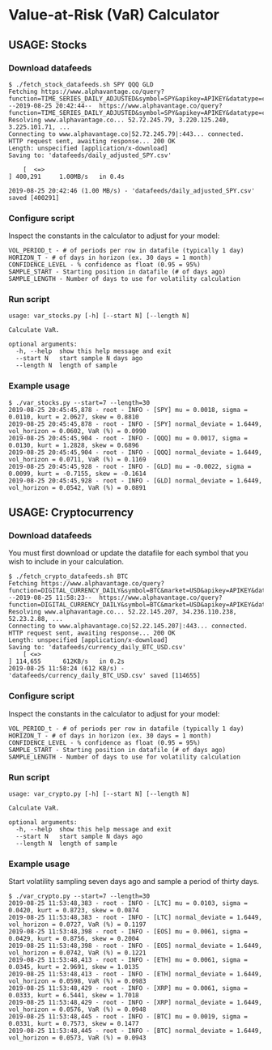 # Value-at-Risk (VaR) Calculator

## USAGE: Stocks

### Download datafeeds

    $ ./fetch_stock_datafeeds.sh SPY QQQ GLD
    Fetching https://www.alphavantage.co/query?function=TIME_SERIES_DAILY_ADJUSTED&symbol=SPY&apikey=APIKEY&datatype=csv&outputsize=full...
    --2019-08-25 20:42:44--  https://www.alphavantage.co/query?function=TIME_SERIES_DAILY_ADJUSTED&symbol=SPY&apikey=APIKEY&datatype=csv&outputsize=full
    Resolving www.alphavantage.co... 52.72.245.79, 3.220.125.240, 3.225.101.71, ...
    Connecting to www.alphavantage.co|52.72.245.79|:443... connected.
    HTTP request sent, awaiting response... 200 OK
    Length: unspecified [application/x-download]
    Saving to: 'datafeeds/daily_adjusted_SPY.csv'

        [  <=>                                                                                                       ] 400,291     1.00MB/s   in 0.4s   

    2019-08-25 20:42:46 (1.00 MB/s) - 'datafeeds/daily_adjusted_SPY.csv' saved [400291]

### Configure script

Inspect the constants in the calculator to adjust for your model:

    VOL_PERIOD_t - # of periods per row in datafile (typically 1 day)
    HORIZON_T - # of days in horizon (ex. 30 days = 1 month)
    CONFIDENCE_LEVEL - % confidence as float (0.95 = 95%)
    SAMPLE_START - Starting position in datafile (# of days ago)
    SAMPLE_LENGTH - Number of days to use for volatility calculation

### Run script

    usage: var_stocks.py [-h] [--start N] [--length N]

    Calculate VaR.

    optional arguments:
      -h, --help  show this help message and exit
      --start N   start sample N days ago
      --length N  length of sample


### Example usage

    $ ./var_stocks.py --start=7 --length=30
    2019-08-25 20:45:45,878 - root - INFO - [SPY] mu = 0.0018, sigma = 0.0110, kurt = 2.0627, skew = 0.8810
    2019-08-25 20:45:45,878 - root - INFO - [SPY] normal_deviate = 1.6449, vol_horizon = 0.0602, VaR (%) = 0.0990
    2019-08-25 20:45:45,904 - root - INFO - [QQQ] mu = 0.0017, sigma = 0.0130, kurt = 1.2828, skew = 0.6896
    2019-08-25 20:45:45,904 - root - INFO - [QQQ] normal_deviate = 1.6449, vol_horizon = 0.0711, VaR (%) = 0.1169
    2019-08-25 20:45:45,928 - root - INFO - [GLD] mu = -0.0022, sigma = 0.0099, kurt = -0.7155, skew = -0.1614
    2019-08-25 20:45:45,928 - root - INFO - [GLD] normal_deviate = 1.6449, vol_horizon = 0.0542, VaR (%) = 0.0891



## USAGE: Cryptocurrency

### Download datafeeds

You must first download or update the datafile for each symbol that you wish to include in your calculation.

    $ ./fetch_crypto_datafeeds.sh BTC
    Fetching https://www.alphavantage.co/query?function=DIGITAL_CURRENCY_DAILY&symbol=BTC&market=USD&apikey=APIKEY&datatype=csv...
    --2019-08-25 11:58:23--  https://www.alphavantage.co/query?function=DIGITAL_CURRENCY_DAILY&symbol=BTC&market=USD&apikey=APIKEY&datatype=csv
    Resolving www.alphavantage.co... 52.22.145.207, 34.236.110.238, 52.23.2.88, ...
    Connecting to www.alphavantage.co|52.22.145.207|:443... connected.
    HTTP request sent, awaiting response... 200 OK
    Length: unspecified [application/x-download]
    Saving to: 'datafeeds/currency_daily_BTC_USD.csv'
        [ <=>                                                                                                        ] 114,655      612KB/s   in 0.2s   
    2019-08-25 11:58:24 (612 KB/s) - 'datafeeds/currency_daily_BTC_USD.csv' saved [114655]


### Configure script

Inspect the constants in the calculator to adjust for your model:

    VOL_PERIOD_t - # of periods per row in datafile (typically 1 day)
    HORIZON_T - # of days in horizon (ex. 30 days = 1 month)
    CONFIDENCE_LEVEL - % confidence as float (0.95 = 95%)
    SAMPLE_START - Starting position in datafile (# of days ago)
    SAMPLE_LENGTH - Number of days to use for volatility calculation

### Run script

    usage: var_crypto.py [-h] [--start N] [--length N]

    Calculate VaR.

    optional arguments:
      -h, --help  show this help message and exit
      --start N   start sample N days ago
      --length N  length of sample

### Example usage

Start volatility sampling seven days ago and sample a period of thirty days.

    $ ./var_crypto.py --start=7 --length=30
    2019-08-25 11:53:48,383 - root - INFO - [LTC] mu = 0.0103, sigma = 0.0420, kurt = 0.8723, skew = 0.0874
    2019-08-25 11:53:48,383 - root - INFO - [LTC] normal_deviate = 1.6449, vol_horizon = 0.0727, VaR (%) = 0.1197
    2019-08-25 11:53:48,398 - root - INFO - [EOS] mu = 0.0061, sigma = 0.0429, kurt = 0.8756, skew = 0.2004
    2019-08-25 11:53:48,398 - root - INFO - [EOS] normal_deviate = 1.6449, vol_horizon = 0.0742, VaR (%) = 0.1221
    2019-08-25 11:53:48,413 - root - INFO - [ETH] mu = 0.0061, sigma = 0.0345, kurt = 2.9691, skew = 1.0135
    2019-08-25 11:53:48,413 - root - INFO - [ETH] normal_deviate = 1.6449, vol_horizon = 0.0598, VaR (%) = 0.0983
    2019-08-25 11:53:48,429 - root - INFO - [XRP] mu = 0.0061, sigma = 0.0333, kurt = 6.5441, skew = 1.7018
    2019-08-25 11:53:48,429 - root - INFO - [XRP] normal_deviate = 1.6449, vol_horizon = 0.0576, VaR (%) = 0.0948
    2019-08-25 11:53:48,445 - root - INFO - [BTC] mu = 0.0019, sigma = 0.0331, kurt = 0.7573, skew = 0.1477
    2019-08-25 11:53:48,445 - root - INFO - [BTC] normal_deviate = 1.6449, vol_horizon = 0.0573, VaR (%) = 0.0943
